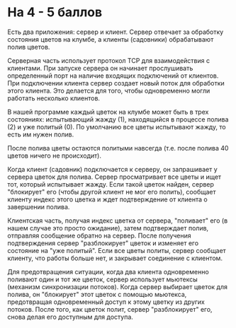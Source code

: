 # На 4 - 5 баллов

Есть два приложения: сервер и клиент. Сервер отвечает за обработку состояния цветов на клумбе, а клиенты (садовники) обрабатывают полив цветов.

Серверная часть использует протокол TCP для взаимодействия с клиентами. При запуске сервера он начинает прослушивать определенный порт на наличие входящих подключений от клиентов. При подключении клиента сервер создает новый поток для обработки этого клиента. Это делается для того, чтобы одновременно могли работать несколько клиентов.

В нашей программе каждый цветок на клумбе может быть в трех состояниях: испытывающий жажду (1), находящийся в процессе полива (2) и уже политый (0). По умолчанию все цветы испытывают жажду, то есть им нужен полив.

После полива цветы остаются политыми навсегда (т.е. после полива 40 цветов ничего не происходит).

Когда клиент (садовник) подключается к серверу, он запрашивает у сервера цветок для полива. Сервер просматривает все цветы и ищет тот, который испытывает жажду. Если такой цветок найден, сервер "блокирует" его (чтобы другой клиент не мог его полить), сообщает клиенту индекс этого цветка и ждет подтверждение от клиента о завершении полива.

Клиентская часть, получая индекс цветка от сервера, "поливает" его (в нашем случае это просто ожидание), затем подтверждает полив, отправляя сообщение обратно на сервер. После получения подтверждения сервер "разблокирует" цветок и изменяет его состояние на "уже политый". Если все цветы политы, сервер сообщает клиенту, что работы больше нет, и закрывает соединение с клиентом.

Для предотвращения ситуации, когда два клиента одновременно поливают один и тот же цветок, сервер использует мьютексы (механизм синхронизации потоков). Когда сервер выбирает цветок для полива, он "блокирует" этот цветок с помощью мьютекса, предотвращая одновременный доступ к этому цветку из других потоков. После того, как цветок полит, сервер "разблокирует" его, снова делая его доступным для доступа.
